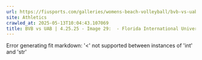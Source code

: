 ```yaml
---
url: https://fiusports.com/galleries/womens-beach-volleyball/bvb-vs-uab-4-25-25/image-29/357/62828
site: Athletics
crawled_at: 2025-05-13T10:04:43.107069
title: BVB vs UAB | 4.25.25 - Image 29:  - Florida International University
---
```


Error generating fit markdown: '<' not supported between instances of 'int' and 'str'